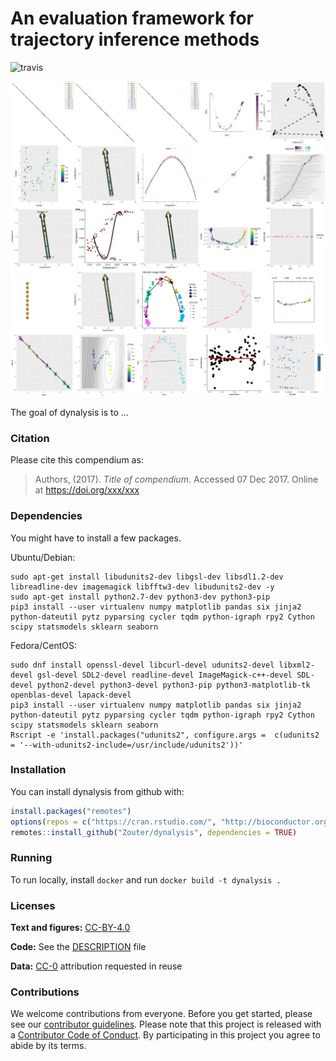 
<!-- README.md is generated from README.Rmd. Please edit that file -->
An evaluation framework for trajectory inference methods
========================================================

![travis](https://travis-ci.com/Zouter/dynalysis.svg?token=pzNqJjk3yapU1Hk7sDg8&branch=master)

![overview](analysis/figures/toy_method_plots/grid.png)

The goal of dynalysis is to ...

### Citation

Please cite this compendium as:

> Authors, (2017). *Title of compendium*. Accessed 07 Dec 2017. Online at <https://doi.org/xxx/xxx>

### Dependencies

You might have to install a few packages.

Ubuntu/Debian:

    sudo apt-get install libudunits2-dev libgsl-dev libsdl1.2-dev libreadline-dev imagemagick libfftw3-dev libudunits2-dev -y
    sudo apt-get install python2.7-dev python3-dev python3-pip
    pip3 install --user virtualenv numpy matplotlib pandas six jinja2 python-dateutil pytz pyparsing cycler tqdm python-igraph rpy2 Cython scipy statsmodels sklearn seaborn

Fedora/CentOS:

    sudo dnf install openssl-devel libcurl-devel udunits2-devel libxml2-devel gsl-devel SDL2-devel readline-devel ImageMagick-c++-devel SDL-devel python2-devel python3-devel python3-pip python3-matplotlib-tk openblas-devel lapack-devel
    pip3 install --user virtualenv numpy matplotlib pandas six jinja2 python-dateutil pytz pyparsing cycler tqdm python-igraph rpy2 Cython scipy statsmodels sklearn seaborn
    Rscript -e 'install.packages("udunits2", configure.args =  c(udunits2 = '--with-udunits2-include=/usr/include/udunits2'))'

### Installation

You can install dynalysis from github with:

``` r
install.packages("remotes")
options(repos = c("https://cran.rstudio.com/", "http://bioconductor.org/packages/release/bioc/", "http://bioconductor.org/packages/release/data/annotation", "http://bioconductor.org/packages/release/data/experiment", "http://bioconductor.org/packages/release/extra"))
remotes::install_github("Zouter/dynalysis", dependencies = TRUE)
```

### Running

To run locally, install `docker` and run `docker build -t dynalysis .`

### Licenses

**Text and figures:** [CC-BY-4.0](http://creativecommons.org/licenses/by/4.0/)

**Code:** See the [DESCRIPTION](DESCRIPTION) file

**Data:** [CC-0](http://creativecommons.org/publicdomain/zero/1.0/) attribution requested in reuse

### Contributions

We welcome contributions from everyone. Before you get started, please see our [contributor guidelines](CONTRIBUTING.md). Please note that this project is released with a [Contributor Code of Conduct](CONDUCT.md). By participating in this project you agree to abide by its terms.
